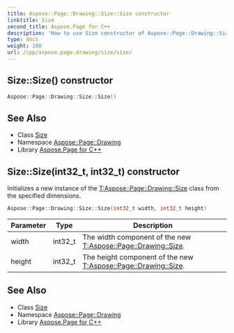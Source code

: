 ```yaml
---
title: Aspose::Page::Drawing::Size::Size constructor
linktitle: Size
second_title: Aspose.Page for C++
description: 'How to use Size constructor of Aspose::Page::Drawing::Size class in C++.'
type: docs
weight: 100
url: /cpp/aspose.page.drawing/size/size/
---
```

## Size::Size() constructor




```cpp
Aspose::Page::Drawing::Size::Size()
```

## See Also

* Class [Size](../)
* Namespace [Aspose::Page::Drawing](../../)
* Library [Aspose.Page for C++](../../../)
## Size::Size(int32_t, int32_t) constructor


Initializes a new instance of the [T:Aspose::Page::Drawing::Size](../) class from the specified dimensions.

```cpp
Aspose::Page::Drawing::Size::Size(int32_t width, int32_t height)
```


| Parameter | Type | Description |
| --- | --- | --- |
| width | int32_t | The width component of the new [T:Aspose::Page::Drawing::Size](../). |
| height | int32_t | The height component of the new [T:Aspose::Page::Drawing::Size](../). |

## See Also

* Class [Size](../)
* Namespace [Aspose::Page::Drawing](../../)
* Library [Aspose.Page for C++](../../../)
